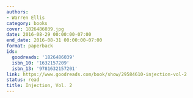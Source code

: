```yaml
---
authors:
- Warren Ellis
category: books
cover: 1826486039.jpg
date: 2016-08-29 00:00:00-07:00
end_date: 2016-08-31 00:00:00-07:00
format: paperback
ids:
  goodreads: '1826486039'
  isbn_10: '1632157209'
  isbn_13: '9781632157201'
link: https://www.goodreads.com/book/show/29584610-injection-vol-2
status: read
title: Injection, Vol. 2
---
```

